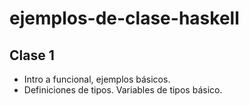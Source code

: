 # ejemplos-de-clase-haskell

## Clase 1
- Intro a funcional, ejemplos básicos.
- Definiciones de tipos. Variables de tipos básico.


